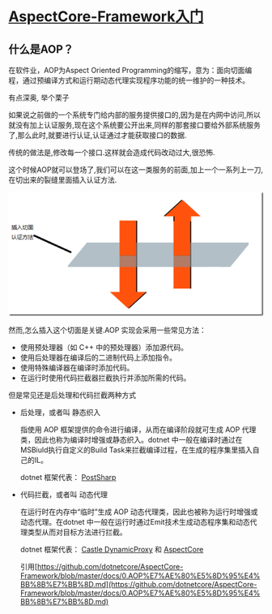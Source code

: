 # [AspectCore-Framework入门](https://www.cnblogs.com/CoderAyu/p/9906349.html)

## 什么是AOP？

在软件业，AOP为Aspect Oriented Programming的缩写，意为：面向切面编程，通过预编译方式和运行期动态代理实现程序功能的统一维护的一种技术。

有点深奥, 举个栗子

如果说之前做的一个系统专门给内部的服务提供接口的,因为是在内网中访问,所以就没有加上认证服务,现在这个系统要公开出来,同样的那套接口要给外部系统服务了,那么此时,就要进行认证,认证通过才能获取接口的数据.

传统的做法是,修改每一个接口.这样就会造成代码改动过大,很恐怖.

这个时候AOP就可以登场了,我们可以在这一类服务的前面,加上一个一系列上一刀,在切出来的裂缝里面插入认证方法.

![示例图](https://raw.githubusercontent.com/yb123speed/AspNetCoreDemo/master/Images/AOP.png)

然而,怎么插入这个切面是关键.AOP 实现会采用一些常见方法：

- 使用预处理器（如 C++ 中的预处理器）添加源代码。
- 使用后处理器在编译后的二进制代码上添加指令。
- 使用特殊编译器在编译时添加代码。
- 在运行时使用代码拦截器拦截执行并添加所需的代码。

但是常见还是后处理和代码拦截两种方式

- 后处理，或者叫 静态织入

  指使用 AOP 框架提供的命令进行编译，从而在编译阶段就可生成 AOP 代理类，因此也称为编译时增强或静态织入。dotnet 中一般在编译时通过在MSBiuld执行自定义的Build Task来拦截编译过程，在生成的程序集里插入自己的IL。

  dotnet 框架代表： [PostSharp](https://www.postsharp.net/aop.net)

- 代码拦截，或者叫 动态代理

  在运行时在内存中“临时”生成 AOP 动态代理类，因此也被称为运行时增强或动态代理。在dotnet 中一般在运行时通过Emit技术生成动态程序集和动态代理类型从而对目标方法进行拦截。

  dotnet 框架代表： [Castle DynamicProxy](https://github.com/castleproject/Core/blob/master/docs/dynamicproxy-introduction.md) 和 [AspectCore](https://github.com/dotnetcore/AspectCore-Framework)

  引用[https://github.com/dotnetcore/AspectCore-Framework/blob/master/docs/0.AOP%E7%AE%80%E5%8D%95%E4%BB%8B%E7%BB%8D.md](https://github.com/dotnetcore/AspectCore-Framework/blob/master/docs/0.AOP%E7%AE%80%E5%8D%95%E4%BB%8B%E7%BB%8D.md)